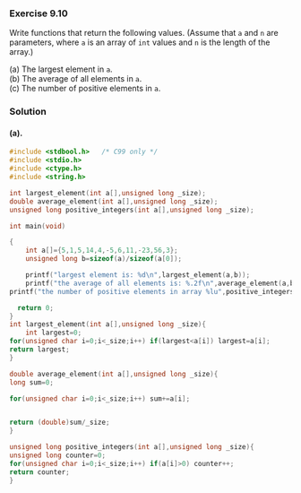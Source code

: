 ### Exercise 9.10
Write functions that return the following values. (Assume that `a` and `n` are
parameters, where `a` is an array of `int` values and `n` is the length of the
array.)

(a) The largest element in `a`.  
(b) The average of all elements in `a`.  
(c) The number of positive elements in `a`.

### Solution

#### (a).
```c
#include <stdbool.h>   /* C99 only */
#include <stdio.h>
#include <ctype.h>
#include <string.h>

int largest_element(int a[],unsigned long _size);
double average_element(int a[],unsigned long _size);
unsigned long positive_integers(int a[],unsigned long _size);

int main(void)

{
    int a[]={5,1,5,14,4,-5,6,11,-23,56,3};
    unsigned long b=sizeof(a)/sizeof(a[0]);

    printf("largest element is: %d\n",largest_element(a,b));
    printf("the average of all elements is: %.2f\n",average_element(a,b));
printf("the number of positive elements in array %lu",positive_integers(a,b));

  return 0;
}
int largest_element(int a[],unsigned long _size){
    int largest=0;
for(unsigned char i=0;i<_size;i++) if(largest<a[i]) largest=a[i];
return largest;
}

double average_element(int a[],unsigned long _size){
long sum=0;

for(unsigned char i=0;i<_size;i++) sum+=a[i];


return (double)sum/_size;
}

unsigned long positive_integers(int a[],unsigned long _size){
unsigned long counter=0;
for(unsigned char i=0;i<_size;i++) if(a[i]>0) counter++;
return counter;
}

```
